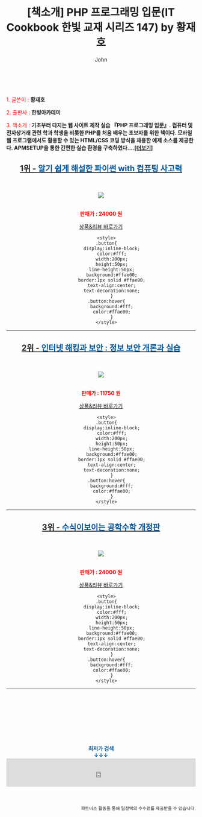 ﻿---
layout: post
title:  "[책소개] PHP 프로그래밍 입문(IT Cookbook 한빛 교재 시리즈 147) by 황재호"
author: John
categories: [ 도서 ]
tags: [  ]
image: https://search1.kakaocdn.net/thumb/R120x174.q85/?fname=http%3A%2F%2Ft1.daumcdn.net%2Flbook%2Fimage%2F1505471%3Ftimestamp%3D20221025123239 
description: "[책소개] PHP 프로그래밍 입문(IT Cookbook 한빛 교재 시리즈 147) by 황재호"
toc: true
toc_sticky: true
---

<br>
<p>
<font color='#ff0000'>1. 글쓴이 : </font><b>황재호</b>
<p>
<font color='#ff0000'>2. 출판사 : </font><b>한빛아카데미</b>
<p>
<font color='#ff0000'>3. 책소개 : </font><b>기초부터 다지는 웹 사이트 제작 실습 『PHP 프로그래밍 입문』. 컴퓨터 및 전자상거래 관련 학과 학생을 비롯한 PHP를 처음 배우는 초보자를 위한 책이다. 모바일 웹 프로그램에서도 활용할 수 있는 HTML/CSS 코딩 방식을 채용한 예제 소스를 제공한다. APMSETUP을 통한 간편한 실습 환경을 구축하였다....<a href="https://link.coupang.com/re/AFFSDP?lptag=AF7307611&pageKey=7143311746&itemId=17943090046&vendorItemId=85100955754&traceid=V0-153-c33fbd42813c31ae&requestid=20230307063015323313796" target="_blank">[더보기]</a></b>
<p>
    
<center><h2><a href="https://link.coupang.com/re/AFFSDP?lptag=AF7307611&pageKey=7143311746&itemId=17943090046&vendorItemId=85100955754&traceid=V0-153-c33fbd42813c31ae&requestid=20230307063015323313796" target="_blank"><b>1위 - <font color='#01579B'>알기 쉽게 해설한 파이썬 with 컴퓨팅 사고력</font></b></a></h2><br>

<a href="https://link.coupang.com/re/AFFSDP?lptag=AF7307611&pageKey=7143311746&itemId=17943090046&vendorItemId=85100955754&traceid=V0-153-c33fbd42813c31ae&requestid=20230307063015323313796" target="_blank"><img src="https://static.coupangcdn.com/image/vendor_inventory/57d8/beacc346e1ef5b568a25395083dbf2d3a5ca8b02bc40aab1233b47f0f2b8.png"></a><br><br>

<b><font color='#ff0000'>판매가 : 24000 원</font></b><br>

<a href="https://link.coupang.com/re/AFFSDP?lptag=AF7307611&pageKey=7143311746&itemId=17943090046&vendorItemId=85100955754&traceid=V0-153-c33fbd42813c31ae&requestid=20230307063015323313796" target="_blank" class="button">상품&리뷰 바로가기</a><p>

        <style>
        .button{
            display:inline-block;
            color:#fff;
            width:200px;
            height:50px;
            line-height:50px;
            background:#ffae00;
            border:1px solid #ffae00;
            text-align:center;
            text-decoration:none;
            }
        .button:hover{
            background:#fff;
            color:#ffae00;
            }
        </style>

<hr>

<center><h2><a href="https://link.coupang.com/re/AFFSDP?lptag=AF7307611&pageKey=7178251321&itemId=18099159300&vendorItemId=85251373470&traceid=V0-153-b91d6b4e589790f8&requestid=20230307063015323313796" target="_blank"><b>2위 - <font color='#01579B'>인터넷 해킹과 보안 : 정보 보안 개론과 실습</font></b></a></h2><br>

<a href="https://link.coupang.com/re/AFFSDP?lptag=AF7307611&pageKey=7178251321&itemId=18099159300&vendorItemId=85251373470&traceid=V0-153-b91d6b4e589790f8&requestid=20230307063015323313796" target="_blank"><img src="https://static.coupangcdn.com/image/vendor_inventory/bafe/d928bba826e79ddc49a2afbcd374e081852682b8b68a27e62de162dd8a9d.png"></a><br><br>

<b><font color='#ff0000'>판매가 : 11750 원</font></b><br>

<a href="https://link.coupang.com/re/AFFSDP?lptag=AF7307611&pageKey=7178251321&itemId=18099159300&vendorItemId=85251373470&traceid=V0-153-b91d6b4e589790f8&requestid=20230307063015323313796" target="_blank" class="button">상품&리뷰 바로가기</a><p>

        <style>
        .button{
            display:inline-block;
            color:#fff;
            width:200px;
            height:50px;
            line-height:50px;
            background:#ffae00;
            border:1px solid #ffae00;
            text-align:center;
            text-decoration:none;
            }
        .button:hover{
            background:#fff;
            color:#ffae00;
            }
        </style>

<hr>

<center><h2><a href="https://link.coupang.com/re/AFFSDP?lptag=AF7307611&pageKey=110579120&itemId=333399767&vendorItemId=3779021714&traceid=V0-153-c028107806e18b04&requestid=20230307063015323313796" target="_blank"><b>3위 - <font color='#01579B'>수식이보이는 공학수학 개정판</font></b></a></h2><br>

<a href="https://link.coupang.com/re/AFFSDP?lptag=AF7307611&pageKey=110579120&itemId=333399767&vendorItemId=3779021714&traceid=V0-153-c028107806e18b04&requestid=20230307063015323313796" target="_blank"><img src="https://static.coupangcdn.com/image/vendor_inventory/4c7b/f43bd1664eae5b190d2687b041b9f4f1e96163a04211192ac434defaa6e8.jpg"></a><br><br>

<b><font color='#ff0000'>판매가 : 24000 원</font></b><br>

<a href="https://link.coupang.com/re/AFFSDP?lptag=AF7307611&pageKey=110579120&itemId=333399767&vendorItemId=3779021714&traceid=V0-153-c028107806e18b04&requestid=20230307063015323313796" target="_blank" class="button">상품&리뷰 바로가기</a><p>

        <style>
        .button{
            display:inline-block;
            color:#fff;
            width:200px;
            height:50px;
            line-height:50px;
            background:#ffae00;
            border:1px solid #ffae00;
            text-align:center;
            text-decoration:none;
            }
        .button:hover{
            background:#fff;
            color:#ffae00;
            }
        </style>

<hr>

<br><br><br><br><br><br><br>
<center><b><font color='#01579B' size='medium'>최저가 검색<br>
↓↓↓</font></b></center>
<center><iframe src="https://coupa.ng/b1Tbjx" width="100%" height="75" frameborder="0" scrolling="no" referrerpolicy="unsafe-url"></iframe></center>
<br><br>
<p>
<small>
    <div align="right">파트너스 활동을 통해 일정액의 수수료를 제공받을 수 있습니다.</div>
</small>
</p>
